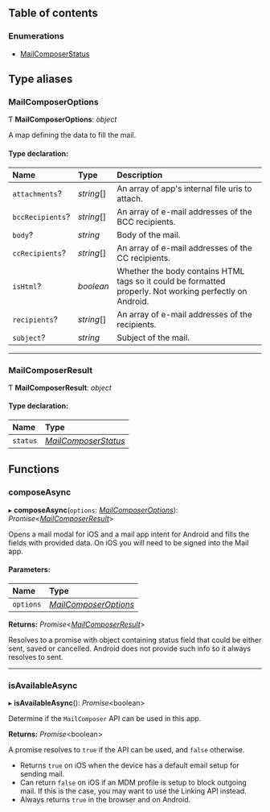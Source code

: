 ## Table of contents

### Enumerations

- [MailComposerStatus](./enums/mailcomposerstatus.md)

## Type aliases

### MailComposerOptions

Ƭ **MailComposerOptions**: *object*

A map defining the data to fill the mail.

#### Type declaration:

Name | Type | Description |
:------ | :------ | :------ |
`attachments`? | *string*[] | An array of app's internal file uris to attach.   |
`bccRecipients`? | *string*[] | An array of e-mail addresses of the BCC recipients.   |
`body`? | *string* | Body of the mail.   |
`ccRecipients`? | *string*[] | An array of e-mail addresses of the CC recipients.   |
`isHtml`? | *boolean* | Whether the body contains HTML tags so it could be formatted properly. Not working perfectly on Android.   |
`recipients`? | *string*[] | An array of e-mail addresses of the recipients.   |
`subject`? | *string* | Subject of the mail.   |

___

### MailComposerResult

Ƭ **MailComposerResult**: *object*

#### Type declaration:

Name | Type |
:------ | :------ |
`status` | [*MailComposerStatus*](./enums/mailcomposerstatus.md) |

## Functions

### composeAsync

▸ **composeAsync**(`options`: [*MailComposerOptions*](./MailComposer.md#mailcomposeroptions)): *Promise*<[*MailComposerResult*](./MailComposer.md#mailcomposerresult)\>

Opens a mail modal for iOS and a mail app intent for Android and fills the fields with provided data. On iOS you will need to be signed into the Mail app.

#### Parameters:

Name | Type |
:------ | :------ |
`options` | [*MailComposerOptions*](./MailComposer.md#mailcomposeroptions) |

**Returns:** *Promise*<[*MailComposerResult*](./MailComposer.md#mailcomposerresult)\>

Resolves to a promise with object containing status field that could be either sent, saved or cancelled. Android does not provide such info so it always resolves to sent.

___

### isAvailableAsync

▸ **isAvailableAsync**(): *Promise*<boolean\>

Determine if the `MailComposer` API can be used in this app.

**Returns:** *Promise*<boolean\>

A promise resolves to `true` if the API can be used, and `false` otherwise.
- Returns `true` on iOS when the device has a default email setup for sending mail.
- Can return `false` on iOS if an MDM profile is setup to block outgoing mail. If this is the case, you may want to use the Linking API instead.
- Always returns `true` in the browser and on Android.
